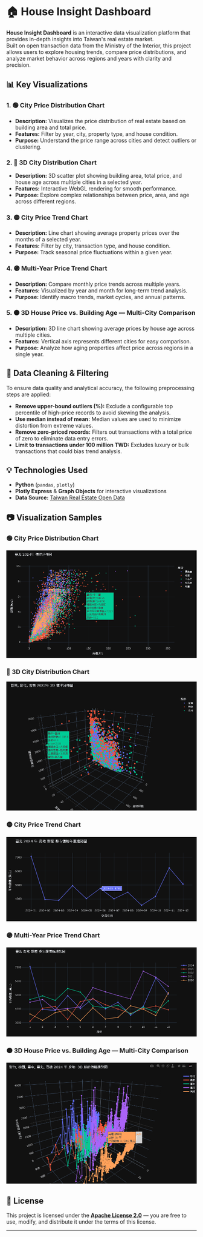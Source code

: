 # 🏠 House Insight Dashboard

**House Insight Dashboard** is an interactive data visualization platform that provides in-depth insights into Taiwan's real estate market.  
Built on open transaction data from the Ministry of the Interior, this project allows users to explore housing trends, compare price distributions, and analyze market behavior across regions and years with clarity and precision.



## 📊 Key Visualizations

### 1. 🟢 City Price Distribution Chart

- **Description:** Visualizes the price distribution of real estate based on building area and total price.  
- **Features:** Filter by year, city, property type, and house condition.  
- **Purpose:** Understand the price range across cities and detect outliers or clustering.

### 2. 🔵 3D City Distribution Chart

- **Description:** 3D scatter plot showing building area, total price, and house age across multiple cities in a selected year.  
- **Features:** Interactive WebGL rendering for smooth performance.  
- **Purpose:** Explore complex relationships between price, area, and age across different regions.

### 3. 🟡 City Price Trend Chart

- **Description:** Line chart showing average property prices over the months of a selected year.  
- **Features:** Filter by city, transaction type, and house condition.  
- **Purpose:** Track seasonal price fluctuations within a given year.

### 4. 🟣 Multi-Year Price Trend Chart

- **Description:** Compare monthly price trends across multiple years.  
- **Features:** Visualized by year and month for long-term trend analysis.  
- **Purpose:** Identify macro trends, market cycles, and annual patterns.

### 5. 🟠 3D House Price vs. Building Age — Multi-City Comparison

- **Description:** 3D line chart showing average prices by house age across multiple cities.  
- **Features:** Vertical axis represents different cities for easy comparison.  
- **Purpose:** Analyze how aging properties affect price across regions in a single year.



## 🧹 Data Cleaning & Filtering

To ensure data quality and analytical accuracy, the following preprocessing steps are applied:

- **Remove upper-bound outliers (%):** Exclude a configurable top percentile of high-price records to avoid skewing the analysis.
- **Use median instead of mean:** Median values are used to minimize distortion from extreme values.
- **Remove zero-priced records:** Filters out transactions with a total price of zero to eliminate data entry errors.
- **Limit to transactions under 100 million TWD:** Excludes luxury or bulk transactions that could bias trend analysis.



## 💡 Technologies Used

- **Python** (`pandas`, `plotly`)
- **Plotly Express** & **Graph Objects** for interactive visualizations
- **Data Source:** [Taiwan Real Estate Open Data](https://plvr.land.moi.gov.tw/DownloadOpenData)



## 📷 Visualization Samples

### 🟢 City Price Distribution Chart
![City Distribution Chart](assets/distribution_chart.png)

### 🔵 3D City Distribution Chart
![3D City Distribution Chart](assets/3d_distribution_chart.png)

### 🟡 City Price Trend Chart
![City Price Trend Chart](assets/price_trend_chart.png)

### 🟣 Multi-Year Price Trend Chart
![Multi-Year Price Trend Chart](assets/multi_year_price_chart.png)

### 🟠 3D House Price vs. Building Age — Multi-City Comparison
![3D House Price vs. Building Age — Multi-City Comparison](assets/3d_multi_city_trend_chart.png)



## 📄 License

This project is licensed under the **[Apache License 2.0](https://www.apache.org/licenses/LICENSE-2.0)** — you are free to use, modify, and distribute it under the terms of this license.

---